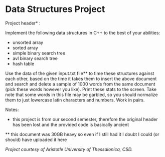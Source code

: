 # Data Structures Project

Project header\* :

Implement the following data structures in C++ to the best of your abilities:
* unsorted array
* sorted array
* simple binary search tree
* avl binary search tree
* hash table

Use the data of the given input.txt file\*\* to time these structures against each other,
based on the time it takes them to insert the above document and search and delete a sample of 1000 words from the
same document (pick these words however you like). Print these stats to the screen.
Take note that some words in this file may be garbled, so you should normalize them to just
lowercase latin characters and numbers. Work in pairs.

Notes:
* this project is from our second semester, therefore the original header has been lost and
the provided code is basically ancient

*\* this document was 30GB heavy so even if I still had it I doubt I could (or should) have uploaded it here

*Project courtesy of Aristotle University of Thessalonica, CSD.*
